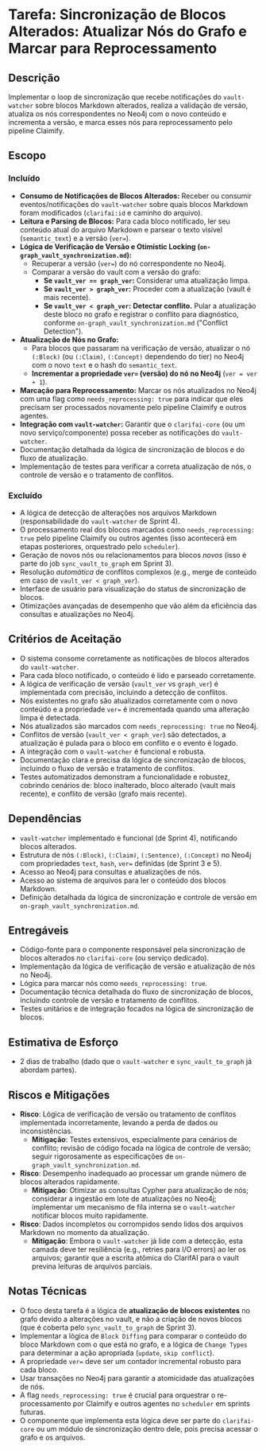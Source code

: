 # Tarefa: Sincronização de Blocos Alterados: Atualizar Nós do Grafo e Marcar para Reprocessamento

## Descrição
Implementar o loop de sincronização que recebe notificações do `vault-watcher` sobre blocos Markdown alterados, realiza a validação de versão, atualiza os nós correspondentes no Neo4j com o novo conteúdo e incrementa a versão, e marca esses nós para reprocessamento pelo pipeline Claimify.

## Escopo

### Incluído
- **Consumo de Notificações de Blocos Alterados:** Receber ou consumir eventos/notificações do `vault-watcher` sobre quais blocos Markdown foram modificados (`clarifai:id` e caminho do arquivo).
- **Leitura e Parsing de Blocos:** Para cada bloco notificado, ler seu conteúdo atual do arquivo Markdown e parsear o texto visível (`semantic_text`) e a versão (`ver=`).
- **Lógica de Verificação de Versão e Otimistic Locking (`on-graph_vault_synchronization.md`):**
    - Recuperar a versão (`ver=`) do nó correspondente no Neo4j.
    - Comparar a versão do vault com a versão do grafo:
        - **Se `vault_ver == graph_ver`:** Considerar uma atualização limpa.
        - **Se `vault_ver > graph_ver`:** Proceder com a atualização (vault é mais recente).
        - **Se `vault_ver < graph_ver`:** **Detectar conflito.** Pular a atualização deste bloco no grafo e registrar o conflito para diagnóstico, conforme `on-graph_vault_synchronization.md` ("Conflict Detection").
- **Atualização de Nós no Grafo:**
    - Para blocos que passaram na verificação de versão, atualizar o nó `(:Block)` (ou `(:Claim)`, `(:Concept)` dependendo do tier) no Neo4j com o novo `text` e o hash do `semantic_text`.
    - **Incrementar a propriedade `ver=` (versão) do nó no Neo4j** (`ver = ver + 1`).
- **Marcação para Reprocessamento:** Marcar os nós atualizados no Neo4j com uma flag como `needs_reprocessing: true` para indicar que eles precisam ser processados novamente pelo pipeline Claimify e outros agentes.
- **Integração com `vault-watcher`:** Garantir que o `clarifai-core` (ou um novo serviço/componente) possa receber as notificações do `vault-watcher`.
- Documentação detalhada da lógica de sincronização de blocos e do fluxo de atualização.
- Implementação de testes para verificar a correta atualização de nós, o controle de versão e o tratamento de conflitos.

### Excluído
- A lógica de detecção de alterações nos arquivos Markdown (responsabilidade do `vault-watcher` de Sprint 4).
- O processamento real dos blocos marcados como `needs_reprocessing: true` pelo pipeline Claimify ou outros agentes (isso acontecerá em etapas posteriores, orquestrado pelo `scheduler`).
- Geração de novos nós ou relacionamentos para blocos *novos* (isso é parte do job `sync_vault_to_graph` em Sprint 3).
- Resolução *automática* de conflitos complexos (e.g., merge de conteúdo em caso de `vault_ver < graph_ver`).
- Interface de usuário para visualização do status de sincronização de blocos.
- Otimizações avançadas de desempenho que vão além da eficiência das consultas e atualizações no Neo4j.

## Critérios de Aceitação
- O sistema consome corretamente as notificações de blocos alterados do `vault-watcher`.
- Para cada bloco notificado, o conteúdo é lido e parseado corretamente.
- A lógica de verificação de versão (`vault_ver` vs `graph_ver`) é implementada com precisão, incluindo a detecção de conflitos.
- Nós existentes no grafo são atualizados corretamente com o novo conteúdo e a propriedade `ver=` é incrementada quando uma alteração limpa é detectada.
- Nós atualizados são marcados com `needs_reprocessing: true` no Neo4j.
- Conflitos de versão (`vault_ver < graph_ver`) são detectados, a atualização é pulada para o bloco em conflito e o evento é logado.
- A integração com o `vault-watcher` é funcional e robusta.
- Documentação clara e precisa da lógica de sincronização de blocos, incluindo o fluxo de versão e tratamento de conflitos.
- Testes automatizados demonstram a funcionalidade e robustez, cobrindo cenários de: bloco inalterado, bloco alterado (vault mais recente), e conflito de versão (grafo mais recente).

## Dependências
- `vault-watcher` implementado e funcional (de Sprint 4), notificando blocos alterados.
- Estrutura de nós `(:Block)`, `(:Claim)`, `(:Sentence)`, `(:Concept)` no Neo4j com propriedades `text`, `hash`, `ver=` definidas (de Sprint 3 e 5).
- Acesso ao Neo4j para consultas e atualizações de nós.
- Acesso ao sistema de arquivos para ler o conteúdo dos blocos Markdown.
- Definição detalhada da lógica de sincronização e controle de versão em `on-graph_vault_synchronization.md`.

## Entregáveis
- Código-fonte para o componente responsável pela sincronização de blocos alterados no `clarifai-core` (ou serviço dedicado).
- Implementação da lógica de verificação de versão e atualização de nós no Neo4j.
- Lógica para marcar nós como `needs_reprocessing: true`.
- Documentação técnica detalhada do fluxo de sincronização de blocos, incluindo controle de versão e tratamento de conflitos.
- Testes unitários e de integração focados na lógica de sincronização de blocos.

## Estimativa de Esforço
- 2 dias de trabalho (dado que o `vault-watcher` e `sync_vault_to_graph` já abordam partes).

## Riscos e Mitigações
- **Risco**: Lógica de verificação de versão ou tratamento de conflitos implementada incorretamente, levando a perda de dados ou inconsistências.
  - **Mitigação**: Testes extensivos, especialmente para cenários de conflito; revisão de código focada na lógica de controle de versão; seguir rigorosamente as especificações de `on-graph_vault_synchronization.md`.
- **Risco**: Desempenho inadequado ao processar um grande número de blocos alterados rapidamente.
  - **Mitigação**: Otimizar as consultas Cypher para atualização de nós; considerar a ingestão em lote de atualizações no Neo4j; implementar um mecanismo de fila interna se o `vault-watcher` notificar blocos muito rapidamente.
- **Risco**: Dados incompletos ou corrompidos sendo lidos dos arquivos Markdown no momento da atualização.
  - **Mitigação**: Embora o `vault-watcher` já lide com a detecção, esta camada deve ter resiliência (e.g., retries para I/O errors) ao ler os arquivos; garantir que a escrita atômica do ClarifAI para o vault previna leituras de arquivos parciais.

## Notas Técnicas
- O foco desta tarefa é a lógica de **atualização de blocos existentes** no grafo devido a alterações no vault, e não a criação de novos blocos (que é coberta pelo `sync_vault_to_graph` de Sprint 3).
- Implementar a lógica de `Block Diffing` para comparar o conteúdo do bloco Markdown com o que está no grafo, e a lógica de `Change Types` para determinar a ação apropriada (`update`, `skip conflict`).
- A propriedade `ver=` deve ser um contador incremental robusto para cada bloco.
- Usar transações no Neo4j para garantir a atomicidade das atualizações de nós.
- A flag `needs_reprocessing: true` é crucial para orquestrar o re-processamento por Claimify e outros agentes no `scheduler` em sprints futuras.
- O componente que implementa esta lógica deve ser parte do `clarifai-core` ou um módulo de sincronização dentro dele, pois precisa acessar o grafo e os arquivos.
